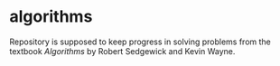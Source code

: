 # algorithms
Repository is supposed to keep progress in solving problems from the textbook _Algorithms_ by Robert Sedgewick and Kevin Wayne.